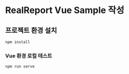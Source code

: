 # RealReport Vue Sample 작성

## 프로젝트 환경 설치
```sh
npm install
```

### Vue 환경 로컬 테스트
```sh
npm run serve
```